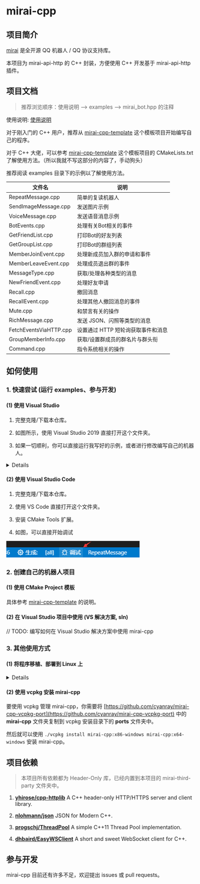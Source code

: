 # mirai-cpp

## 项目简介

[mirai](https://github.com/mamoe/mirai) 是全开源 QQ 机器人 / QQ 协议支持库。

本项目为 mirai-api-http 的 C++ 封装，方便使用 C++ 开发基于 mirai-api-http 插件。

## 项目文档

> 推荐浏览顺序：使用说明 --> examples --> mirai_bot.hpp 的注释

使用说明: [使用说明](doc/使用说明.md)

对于刚入门的 C++ 用户，推荐从 [mirai-cpp-template](https://github.com/cyanray/mirai-cpp-template) 这个模板项目开始编写自己的程序。

对于 C++ 大佬，可以参考 [mirai-cpp-template](https://github.com/cyanray/mirai-cpp-template) 这个模板项目的 CMakeLists.txt 了解使用方法。（所以我就不写这部分的内容了，手动狗头）

推荐阅读 examples 目录下的示例以了解使用方法。

| 文件名                | 说明                         |
|----------------------|------------------------------|
| RepeatMessage.cpp    | 简单的复读机器人             |
| SendImageMessage.cpp | 发送图片示例                 |
| VoiceMessage.cpp     | 发送语音消息示例              |
| BotEvents.cpp        | 处理有关Bot相关的事件        |
| GetFriendList.cpp    | 打印Bot的好友列表            |
| GetGroupList.cpp     | 打印Bot的群组列表            |
| MemberJoinEvent.cpp  | 处理新成员加入群的申请和事件 |
| MemberLeaveEvent.cpp | 处理成员退出群的事件         |
| MessageType.cpp      | 获取/处理各种类型的消息      |
| NewFriendEvent.cpp   | 处理好友申请                 |
| Recall.cpp           | 撤回消息                   |
| RecallEvent.cpp      | 处理其他人撤回消息的事件     |
| Mute.cpp             | 和禁言有关的操作             |
| RichMessage.cpp      | 发送 JSON、闪照等类型的消息  |
| FetchEventsViaHTTP.cpp| 设置通过 HTTP 短轮询获取事件和消息 |
| GroupMemberInfo.cpp  | 获取/设置群成员的群名片与群头衔 |
| Command.cpp          | 指令系统相关的操作           |

## 如何使用

### 1. 快速尝试 (运行 examples、参与开发)

#### (1) 使用 Visual Studio

1. 完整克隆/下载本仓库。

2. 如图所示，使用 Visual Studio 2019 直接打开这个文件夹。

3. 如果一切顺利，你可以直接运行我写好的示例，或者进行修改编写自己的机器人。

<details>

![使用 VS 直接打开 mirai-cpp 文件夹](./doc/pic/vs_1.png)

![开始运行 examples](./doc/pic/vs_2.png)

</details>

#### (2) 使用 Visual Studio Code

1. 完整克隆/下载本仓库。

2. 使用 VS Code 直接打开这个文件夹。

3. 安装 CMake Tools 扩展。

4. 如图，可以直接开始调试

![vsc 开始调试](./doc/pic/vsc.png)

### 2. 创建自己的机器人项目

#### (1) 使用 CMake Project 模板

具体参考 [mirai-cpp-template](https://github.com/cyanray/mirai-cpp-template) 的说明。

#### (2) 在 Visual Studio 项目中使用 (VS 解决方案, sln)

// TODO: 编写如何在 Visual Studio 解决方案中使用 mirai-cpp

### 3. 其他使用方式

#### (1) 将程序移植、部署到 Linux 上

<details>

(以下内容基于 “快速尝试”，请先完成“快速尝试”。)

上面的内容介绍了如何在 Windows 上开发使用 mirai-cpp 的程序，下面来介绍如何将你的程序移植到 Linux 平台，以便将程序部署到 Linux 服务器上。

为了易于讲解与操作，以下内容在 **WSL** (**W**indows **S**ubsystem for **L**inux) 上进行。这里不对如何安装 WSL 进行说明，关于如何安装 WSL 还请自行查阅资料。

打开在 “快速尝试” 中用到的项目。按照如图所示步骤，创建一个针对 WSL 平台的配置。因为我的 WSL 安装了 GCC 编译器，所以这里选择 **WSL-GCC-Releas**。

![创建WSL-GCC平台配置1](./doc/pic/vs_3.png)

![创建WSL-GCC平台配置2](./doc/pic/vs_configure_linux_project.png)

如果一切顺利，等待 CMake 缓存生成成功后，即可编译出 Linux 平台的可执行文件。

</details>

#### (2) 使用 vcpkg 安装 mirai-cpp

要使用 vcpkg 管理 mirai-cpp，你需要将 [https://github.com/cyanray/mirai-cpp-vcpkg-port](https://github.com/cyanray/mirai-cpp-vcpkg-port) 中的 **mirai-cpp** 文件夹复制到 vcpkg 安装目录下的 **ports** 文件夹中。

然后就可以使用 `./vcpkg install mirai-cpp:x86-windows mirai-cpp:x64-windows` 安装 mirai-cpp。


## 项目依赖

> 本项目所有依赖都为 Header-Only 库，已经内置到本项目的 mirai-third-party 文件夹中。

1. [**yhirose/cpp-httplib**](https://github.com/yhirose/cpp-httplib) A C++ header-only HTTP/HTTPS server and client library.

2. [**nlohmann/json**](https://github.com/nlohmann/json) JSON for Modern C++.

3. [**progschj/ThreadPool**](https://github.com/progschj/ThreadPool) A simple C++11 Thread Pool implementation.

4. [**dhbaird/EasyWSClient**](https://github.com/dhbaird/easywsclient) A short and sweet WebSocket client for C++.

## 参与开发

mirai-cpp 目前还有许多不足，欢迎提出 issues 或 pull requests。

<!-- ## 以下项目正在使用 mirai-cpp

> 如果你愿意分享你开发的程序，可以通过提出 issues 或 pull requests 的方式列于下方
-->